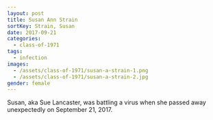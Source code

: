 ```yaml
---
layout: post
title: Susan Ann Strain
sortKey: Strain, Susan
date: 2017-09-21
categories:
  - class-of-1971
tags:
  - infection
images:
  - /assets/class-of-1971/susan-a-strain-1.png
  - /assets/class-of-1971/susan-a-strain-2.jpg
gender: female
---
```


Susan, aka Sue Lancaster, was battling a virus when she passed away unexpectedly on September 21, 2017.
